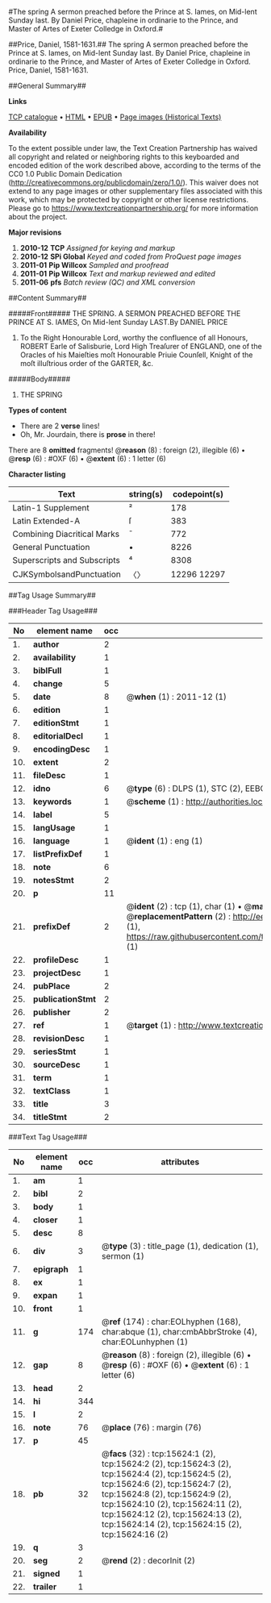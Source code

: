 #The spring A sermon preached before the Prince at S. Iames, on Mid-lent Sunday last. By Daniel Price, chapleine in ordinarie to the Prince, and Master of Artes of Exeter Colledge in Oxford.#

##Price, Daniel, 1581-1631.##
The spring A sermon preached before the Prince at S. Iames, on Mid-lent Sunday last. By Daniel Price, chapleine in ordinarie to the Prince, and Master of Artes of Exeter Colledge in Oxford.
Price, Daniel, 1581-1631.

##General Summary##

**Links**

[TCP catalogue](http://www.ota.ox.ac.uk/tcp/)  • 
[HTML](http://tei.it.ox.ac.uk/tcp/Texts-HTML/free/A10/A10060.html)  • 
[EPUB](http://tei.it.ox.ac.uk/tcp/Texts-EPUB/free/A10/A10060.epub) • 
[Page images (Historical Texts)](https://historicaltexts.jisc.ac.uk/eebo-99850422e)

**Availability**

To the extent possible under law, the Text Creation Partnership has waived all copyright and related or neighboring rights to this keyboarded and encoded edition of the work described above, according to the terms of the CC0 1.0 Public Domain Dedication (http://creativecommons.org/publicdomain/zero/1.0/). This waiver does not extend to any page images or other supplementary files associated with this work, which may be protected by copyright or other license restrictions. Please go to https://www.textcreationpartnership.org/ for more information about the project.

**Major revisions**

1. __2010-12__ __TCP__ *Assigned for keying and markup*
1. __2010-12__ __SPi Global__ *Keyed and coded from ProQuest page images*
1. __2011-01__ __Pip Willcox__ *Sampled and proofread*
1. __2011-01__ __Pip Willcox__ *Text and markup reviewed and edited*
1. __2011-06__ __pfs__ *Batch review (QC) and XML conversion*

##Content Summary##

#####Front#####
THE SPRING. A SERMON PREACHED BEFORE THE PRINCE AT S. IAMES,
On Mid-lent Sunday LAST.By DANIEL PRICE
1. To the Right Honourable Lord, worthy the confluence of all Honours, ROBERT Earle of Salisburie, Lord High Treaſurer of ENGLAND, one of the Oracles of his Maieſties moſt Honourable Priuie Counſell, Knight of the moſt illuſtrious order of the GARTER, &c.

#####Body#####

1. THE SPRING

**Types of content**

  * There are 2 **verse** lines!
  * Oh, Mr. Jourdain, there is **prose** in there!

There are 8 **omitted** fragments! 
 @__reason__ (8) : foreign (2), illegible (6)  •  @__resp__ (6) : #OXF (6)  •  @__extent__ (6) : 1 letter (6)

**Character listing**


|Text|string(s)|codepoint(s)|
|---|---|---|
|Latin-1 Supplement|²|178|
|Latin Extended-A|ſ|383|
|Combining             Diacritical Marks|̄|772|
|General Punctuation|•|8226|
|Superscripts             and Subscripts|⁴|8308|
|CJKSymbolsandPunctuation|〈〉|12296 12297|

##Tag Usage Summary##

###Header Tag Usage###

|No|element name|occ|attributes|
|---|---|---|---|
|1.|__author__|2||
|2.|__availability__|1||
|3.|__biblFull__|1||
|4.|__change__|5||
|5.|__date__|8| @__when__ (1) : 2011-12 (1)|
|6.|__edition__|1||
|7.|__editionStmt__|1||
|8.|__editorialDecl__|1||
|9.|__encodingDesc__|1||
|10.|__extent__|2||
|11.|__fileDesc__|1||
|12.|__idno__|6| @__type__ (6) : DLPS (1), STC (2), EEBO-CITATION (1), PROQUEST (1), VID (1)|
|13.|__keywords__|1| @__scheme__ (1) : http://authorities.loc.gov/ (1)|
|14.|__label__|5||
|15.|__langUsage__|1||
|16.|__language__|1| @__ident__ (1) : eng (1)|
|17.|__listPrefixDef__|1||
|18.|__note__|6||
|19.|__notesStmt__|2||
|20.|__p__|11||
|21.|__prefixDef__|2| @__ident__ (2) : tcp (1), char (1)  •  @__matchPattern__ (2) : ([0-9\-]+):([0-9IVX]+) (1), (.+) (1)  •  @__replacementPattern__ (2) : http://eebo.chadwyck.com/downloadtiff?vid=$1&page=$2 (1), https://raw.githubusercontent.com/textcreationpartnership/Texts/master/tcpchars.xml#$1 (1)|
|22.|__profileDesc__|1||
|23.|__projectDesc__|1||
|24.|__pubPlace__|2||
|25.|__publicationStmt__|2||
|26.|__publisher__|2||
|27.|__ref__|1| @__target__ (1) : http://www.textcreationpartnership.org/docs/. (1)|
|28.|__revisionDesc__|1||
|29.|__seriesStmt__|1||
|30.|__sourceDesc__|1||
|31.|__term__|1||
|32.|__textClass__|1||
|33.|__title__|3||
|34.|__titleStmt__|2||


###Text Tag Usage###

|No|element name|occ|attributes|
|---|---|---|---|
|1.|__am__|1||
|2.|__bibl__|2||
|3.|__body__|1||
|4.|__closer__|1||
|5.|__desc__|8||
|6.|__div__|3| @__type__ (3) : title_page (1), dedication (1), sermon (1)|
|7.|__epigraph__|1||
|8.|__ex__|1||
|9.|__expan__|1||
|10.|__front__|1||
|11.|__g__|174| @__ref__ (174) : char:EOLhyphen (168), char:abque (1), char:cmbAbbrStroke (4), char:EOLunhyphen (1)|
|12.|__gap__|8| @__reason__ (8) : foreign (2), illegible (6)  •  @__resp__ (6) : #OXF (6)  •  @__extent__ (6) : 1 letter (6)|
|13.|__head__|2||
|14.|__hi__|344||
|15.|__l__|2||
|16.|__note__|76| @__place__ (76) : margin (76)|
|17.|__p__|45||
|18.|__pb__|32| @__facs__ (32) : tcp:15624:1 (2), tcp:15624:2 (2), tcp:15624:3 (2), tcp:15624:4 (2), tcp:15624:5 (2), tcp:15624:6 (2), tcp:15624:7 (2), tcp:15624:8 (2), tcp:15624:9 (2), tcp:15624:10 (2), tcp:15624:11 (2), tcp:15624:12 (2), tcp:15624:13 (2), tcp:15624:14 (2), tcp:15624:15 (2), tcp:15624:16 (2)|
|19.|__q__|3||
|20.|__seg__|2| @__rend__ (2) : decorInit (2)|
|21.|__signed__|1||
|22.|__trailer__|1||
